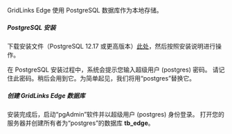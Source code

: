 GridLinks Edge 使用 PostgreSQL 数据库作为本地存储。

##### PostgreSQL 安装

下载安装文件（PostgreSQL 12.17 或更高版本）[此处](https://www.enterprisedb.com/downloads/postgres-postgresql-downloads#windows)，然后按照安装说明进行操作。

在 PostgreSQL 安装过程中，系统会提示您输入超级用户 (postgres) 密码。
请记住此密码。稍后会用到它。为简单起见，我们将用“postgres”替换它。

##### 创建 GridLinks Edge 数据库

安装完成后，启动“pgAdmin”软件并以超级用户 (postgres) 身份登录。
打开您的服务器并创建所有者为“postgres”的数据库 **tb_edge**。
